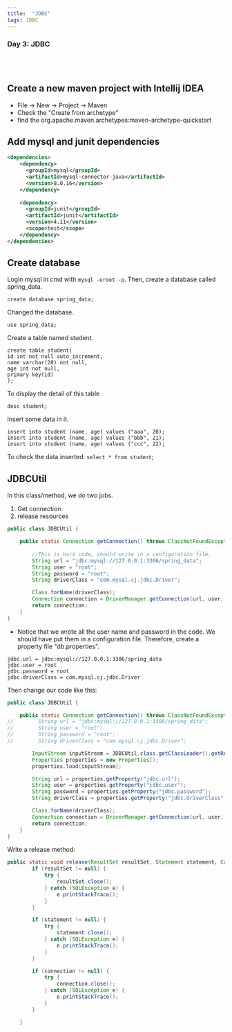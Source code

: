 ```yaml
---
title:  "JDBC"
tags: JDBC
---
```


### Day 3: JDBC

<br /><br />

## Create a new maven project with Intellij IDEA

* File -> New -> Project -> Maven
* Check the "Create from archetype"
* find the org.apache.maven.archetypes:maven-archetype-quickstart

## Add mysql and junit dependencies

```xml
<dependencies>
    <dependency>
      <groupId>mysql</groupId>
      <artifactId>mysql-connector-java</artifactId>
      <version>8.0.16</version>
    </dependency>
    
    <dependency>
      <groupId>junit</groupId>
      <artifactId>junit</artifactId>
      <version>4.11</version>
      <scope>test</scope>
    </dependency>
</dependencies>
```

## Create database

Login mysql in cmd with `mysql -uroot -p`. Then, create a database called spring_data.
```
create database spring_data;
```

Changed the database.
```
use spring_data;
```

Create a table named student.
```
create table student(
id int not null auto_increment,
name varchar(20) not null,
age int not null,
primary key(id)
);
```

To display the detail of this table 
```
desc student;
```

Insert some data in it.
```
insert into student (name, age) values ("aaa", 20);
insert into student (name, age) values ("bbb", 21);
insert into student (name, age) values ("ccc", 22);
```

To check the data inserted: `select * from student`;

## JDBCUtil

In this class/method, we do two jobs.

1) Get connection
2) release resources

```java
public class JDBCUtil {

    public static Connection getConnection() throws ClassNotFoundException, SQLException {
        
        //This is hard code, should write in a configuration file.
        String url = "jdbc:mysql://127.0.0.1:3306/spring_data";
        String user = "root";
        String password = "root";
        String driverClass = "com.mysql.cj.jdbc.Driver";

        Class.forName(driverClass);
        Connection connection = DriverManager.getConnection(url, user, password);
        return connection;
    }
}

```

* Notice that we wrote all the user name and password in the code. We should have put them in a configuration file.
Therefore, create a property file "db.properties".

```properties
jdbc.url = jdbc:mysql://127.0.0.1:3306/spring_data
jdbc.user = root
jdbc.password = root
jdbc.driverClass = com.mysql.cj.jdbc.Driver
```

Then change our code like this:

```java
public class JDBCUtil {

    public static Connection getConnection() throws ClassNotFoundException, SQLException, IOException {
//        String url = "jdbc:mysql://127.0.0.1:3306/spring_data";
//        String user = "root";
//        String password = "root";
//        String driverClass = "com.mysql.cj.jdbc.Driver";

        InputStream inputStream = JDBCUtil.class.getClassLoader().getResourceAsStream("db.properties");
        Properties properties = new Properties();
        properties.load(inputStream);

        String url = properties.getProperty("jdbc.url");
        String user = properties.getProperty("jdbc.user");
        String password = properties.getProperty("jdbc.password");
        String driverClass = properties.getProperty("jdbc.driverClass");

        Class.forName(driverClass);
        Connection connection = DriverManager.getConnection(url, user, password);
        return connection;
    }
}
```

Write a release method:

```java
public static void release(ResultSet resultSet, Statement statement, Connection connection){
        if (resultSet != null) {
            try {
                resultSet.close();
            } catch (SQLException e) {
                e.printStackTrace();
            }
        }

        if (statement != null) {
            try {
                statement.close();
            } catch (SQLException e) {
                e.printStackTrace();
            }
        }

        if (connection != null) {
            try {
                connection.close();
            } catch (SQLException e) {
                e.printStackTrace();
            }
        }

    }
```












